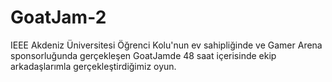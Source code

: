 # GoatJam-2
IEEE Akdeniz Üniversitesi Öğrenci Kolu'nun ev sahipliğinde ve Gamer Arena sponsorluğunda gerçekleşen GoatJamde 48 saat içerisinde ekip arkadaşlarımla gerçekleştirdiğimiz oyun.
